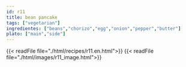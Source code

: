 ```yaml
---
id: r11
title: bean pancake
tags: ["vegetarian"]
ingredientes: ["beans","chorizo","egg","onion","pepper","butter"]
plato: ["main","side"]
---
```


{{< readFile file="./html/recipes/r11.en.html">}}
{{< readFile file="./html/images/r11_image.html">}}
